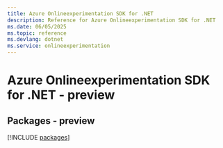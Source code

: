 ```yaml
---
title: Azure Onlineexperimentation SDK for .NET
description: Reference for Azure Onlineexperimentation SDK for .NET
ms.date: 06/05/2025
ms.topic: reference
ms.devlang: dotnet
ms.service: onlineexperimentation
---
```

# Azure Onlineexperimentation SDK for .NET - preview
## Packages - preview
[!INCLUDE [packages](onlineexperimentation-index.md)]